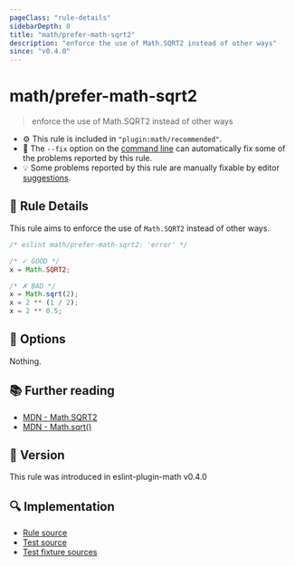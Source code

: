 ```yaml
---
pageClass: "rule-details"
sidebarDepth: 0
title: "math/prefer-math-sqrt2"
description: "enforce the use of Math.SQRT2 instead of other ways"
since: "v0.4.0"
---
```


# math/prefer-math-sqrt2

> enforce the use of Math.SQRT2 instead of other ways

- :gear: This rule is included in `"plugin:math/recommended"`.
- :wrench: The `--fix` option on the [command line](https://eslint.org/docs/user-guide/command-line-interface#fixing-problems) can automatically fix some of the problems reported by this rule.
- :bulb: Some problems reported by this rule are manually fixable by editor [suggestions](https://eslint.org/docs/developer-guide/working-with-rules#providing-suggestions).

## :book: Rule Details

This rule aims to enforce the use of `Math.SQRT2` instead of other ways.

<eslint-code-block fix>

<!-- eslint-skip -->

```js
/* eslint math/prefer-math-sqrt2: 'error' */

/* ✓ GOOD */
x = Math.SQRT2;

/* ✗ BAD */
x = Math.sqrt(2);
x = 2 ** (1 / 2);
x = 2 ** 0.5;
```

</eslint-code-block>

## :wrench: Options

Nothing.

## :books: Further reading

- [MDN - Math.SQRT2](https://developer.mozilla.org/en-US/docs/Web/JavaScript/Reference/Global_Objects/Math/SQRT2)
- [MDN - Math.sqrt()](https://developer.mozilla.org/en-US/docs/Web/JavaScript/Reference/Global_Objects/Math/sqrt)

## :rocket: Version

This rule was introduced in eslint-plugin-math v0.4.0

## :mag: Implementation

- [Rule source](https://github.com/ota-meshi/eslint-plugin-math/blob/main/src/rules/prefer-math-sqrt2.ts)
- [Test source](https://github.com/ota-meshi/eslint-plugin-math/blob/main/tests/src/rules/prefer-math-sqrt2.ts)
- [Test fixture sources](https://github.com/ota-meshi/eslint-plugin-math/tree/main/tests/fixtures/rules/prefer-math-sqrt2)
